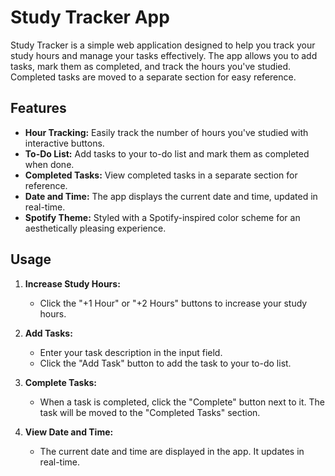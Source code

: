 # Study Tracker App

Study Tracker is a simple web application designed to help you track your study hours and manage your tasks effectively. The app allows you to add tasks, mark them as completed, and track the hours you've studied. Completed tasks are moved to a separate section for easy reference.

## Features

- **Hour Tracking:** Easily track the number of hours you've studied with interactive buttons.
- **To-Do List:** Add tasks to your to-do list and mark them as completed when done.
- **Completed Tasks:** View completed tasks in a separate section for reference.
- **Date and Time:** The app displays the current date and time, updated in real-time.
- **Spotify Theme:** Styled with a Spotify-inspired color scheme for an aesthetically pleasing experience.

## Usage

1. **Increase Study Hours:**
   - Click the "+1 Hour" or "+2 Hours" buttons to increase your study hours.
   
2. **Add Tasks:**
   - Enter your task description in the input field.
   - Click the "Add Task" button to add the task to your to-do list.

3. **Complete Tasks:**
   - When a task is completed, click the "Complete" button next to it. The task will be moved to the "Completed Tasks" section.

4. **View Date and Time:**
   - The current date and time are displayed in the app. It updates in real-time.
